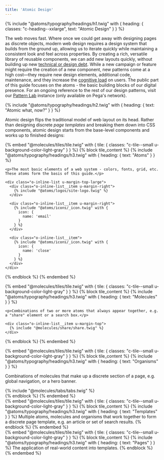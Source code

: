 ```yaml
---
title: 'Atomic Design'
---
```


{% include "@atoms/typography/headings/h1.twig" with {
  heading: {
    classes: "c-heading--xxlarge",
    text: "Atomic Design"
  }
} %}

The web moves fast. Where once we could get away with designing pages as discrete objects, modern web design requires a design system that builds from the ground up, allowing us to iterate quickly while maintaining a consistent look and feel across
properties. By creating a rich, versatile library of reusable components, we can add new layouts quickly, without building up new [technical or design debt](http://en.wikipedia.org/wiki/Technical_debt). While a new campaign or feature might require
the creation of a new component, new patterns come at a high cost—they require new design elements, additional code, maintenance, and they increase the [cognitive load](http://en.wikipedia.org/wiki/Cognitive_load) on users. The public part of this
guide focuses on the atoms - the basic building blocks of our digital presence. For an ongoing reference to the rest of our design patterns, visit our [Pattern Lab](http://vpatternlab/) instance (only available on Pega's network).

{% include "@atoms/typography/headings/h2.twig" with {
  heading: {
    text: "Atomic what, now?"
  }
} %}

Atomic design flips the traditional model of web layout on its head. Rather than designing discrete *page templates* and breaking them down into CSS components, atomic design starts from the base-level components and works up to finished designs:

<div class="o-grid o-grid--flex">
<div class="o-grid__item u-1/1 u-1/2@small u-margin-bottom">
{% embed "@molecules/tiles/tile.twig" with {
  tile: {
    classes: "c-tile--small u-background-color-light-gray"
  }
} %}
  {% block tile_content %}
    {% include "@atoms/typography/headings/h3.twig" with {
      heading: {
        text: "Atoms"
      }
    } %}

    <p>The most basic elements of a web system - colors, fonts, grid, etc. These atoms form the basis of this guide.</p>

    <div class="o-inline-list u-margin-top-large">
      <div class="o-inline-list__item u-margin-right">
        {% include "@atoms/logos/site-logo.twig" %}
      </div>

      <div class="o-inline-list__item u-margin-right">
        {% include "@atoms/icons/_icon.twig" with {
          icon: {
            name: 'email'
          }
        } %}
      </div>

      <div class="o-inline-list__item">
        {% include "@atoms/icons/_icon.twig" with {
          icon: {
            name: 'close'
          }
        } %}
      </div>
    </div>
  {% endblock %}
{% endembed %}
</div>

<div class="o-grid__item u-1/1 u-1/2@small u-margin-bottom">
{% embed "@molecules/tiles/tile.twig" with {
  tile: {
    classes: "c-tile--small u-background-color-light-gray"
  }
} %}
  {% block tile_content %}
    {% include "@atoms/typography/headings/h3.twig" with {
      heading: {
        text: "Molecules"
      }
    } %}

    <p>Combinations of two or more atoms that always appear together, e.g. a "share" element or a search box.</p>

    <div class="o-inline-list__item u-margin-top">
      {% include "@molecules/share/share.twig" %}
    </div>
  {% endblock %}
{% endembed %}
</div>

<div class="o-grid__item u-1/1 u-1/2@small u-margin-bottom">
{% embed "@molecules/tiles/tile.twig" with {
  tile: {
    classes: "c-tile--small u-background-color-light-gray"
  }
} %}
  {% block tile_content %}
    {% include "@atoms/typography/headings/h3.twig" with {
      heading: {
        text: "Organisms"
      }
    } %}
    <p>Combinations of molecules that make up a discrete section of a page, e.g. global navigation, or a hero banner.</p>
    <div class="u-margin-top-large">
    {% include "@molecules/tabs/tabs.twig" %}
  </div>
  {% endblock %}
{% endembed %}
</div>

<div class="o-grid__item u-1/1 u-1/2@small u-margin-bottom">
{% embed "@molecules/tiles/tile.twig" with {
  tile: {
    classes: "c-tile--small u-background-color-light-gray"
  }
} %}
  {% block tile_content %}
    {% include "@atoms/typography/headings/h3.twig" with {
      heading: {
        text: "Templates"
      }
    } %}
    Multiple atoms, molecules and organisms that work together to form a discrete page template, e.g. an article or set of search results.
  {% endblock %}
{% endembed %}
</div>

<div class="o-grid__item u-1/1 u-1/2@small u-margin-bottom">
{% embed "@molecules/tiles/tile.twig" with {
  tile: {
    classes: "c-tile--small u-background-color-light-gray"
  }
} %}
  {% block tile_content %}
    {% include "@atoms/typography/headings/h3.twig" with {
      heading: {
        text: "Pages"
      }
    } %}
    The application of real-world content into templates.
  {% endblock %}
{% endembed %}
</div>

</div>